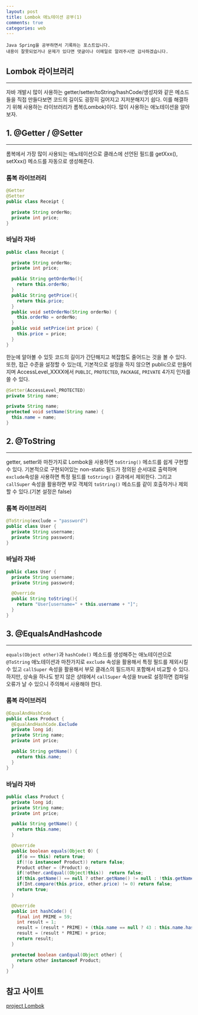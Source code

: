 ```yaml
---
layout: post
title: Lombok 애노테이션 공부(1)
comments: true
categories: web
---
```


```
Java Spring을 공부하면서 기록하는 포스트입니다.
내용이 잘못되었거나 문제가 있다면 댓글이나 이메일로 알려주시면 감사하겠습니다.
```

## Lombok 라이브러리

---

자바 개발시 많이 사용하는 getter/setter/toString/hashCode/생성자와 같은 메소드들을 직접 만들다보면 코드의 길이도 굉장히 길어지고 지저분해지기 쉽다.
이를 해결하기 위해 사용하는 라이브러리가 롬복(Lombok)이다.
많이 사용하는 애노테이션을 알아보자.

## 1. @Getter / @Setter

---

롬복에서 가장 많이 사용되는 애노테이션으로 클래스에 선언된 필드를 getXxx(), setXxx() 메소드를 자동으로 생성해준다.

### 롬복 라이브러리

```java
@Getter
@Setter
public class Receipt {

  private String orderNo;
  private int price;
}
```

### 바닐라 자바

```java
public class Receipt {

  private String orderNo;
  private int price;

  public String getOrderNo(){
    return this.orderNo;
  }
  public String getPrice(){
    return this.price;
  }
  public void setOrderNo(String orderNo) {
    this.orderNo = orderNo;
  }
  public void setPrice(int price) {
    this.price = price;
  }
}
```

한눈에 알아볼 수 있듯 코드의 길이가 간단해지고 복잡함도 줄어드는 것을 볼 수 있다.
또한, 접근 수준을 설정할 수 있는데, 기본적으로 설정을 하지 않으면 public으로 만들어지며
AccessLevel_XXXX에서 `PUBLIC`, `PROTECTED`, `PACKAGE`, `PRIVATE` 4가지 인자를 쓸 수 있다.

```java
@Setter(AccessLevel_PROTECTED)
private String name;
```

```java
private String name;
protected void setName(String name) {
  this.name = name;
}
```

## 2. @ToString

---

getter, setter와 마찬가지로 Lombok을 사용하면 `toString()` 메소드를 쉽게 구현할 수 있다. 기본적으로 구현되어있는 non-static 필드가 정의된 순서대로 출력하며 `exclude`속성을 사용하면 특정 필드를 `toString()` 결과에서 제외한다. 그리고 `callSuper` 속성을 활용하면 부모 객체의 `toString()` 메소드를 같이 호출하거나 제외할 수 있다.(기본 설정은 false)

### 롬복 라이브러리

```java
@ToString(exclude = "password")
public class User {
  private String username;
  private String password;
}
```

### 바닐라 자바

```java
public class User {
  private String username;
  private String password;

  @Override
  public String toString(){
    return "User[username=" + this.username + "]";
  }
}
```

## 3. @EqualsAndHashcode

---

`equals(Object other)`과 `hashCode()` 메소드를 생성해주는 애노테이션으로 `@ToString` 애노테이션과 마찬가지로 `exclude` 속성을 활용해서 특정 필드를 제외시킬 수 있고 `callSuper` 속성을 활용해서 부모 클래스의 필드까지 포함해서 비교할 수 있다.
하지만, 상속을 하나도 받지 않은 상태에서 `callSuper` 속성을 true로 설정하면 컴파일 오류가 날 수 있으니 주의해서 사용해야 한다.

### 롬복 라이브러리

```java
@EqualAndHashCode
public class Product {
  @EqualAndHashCode.Exclude
  private long id;
  private String name;
  private int price;

  public String getName() {
    return this.name;
  }
}
```

### 바닐라 자바

```java
public class Product {
  private long id;
  private String name;
  private int price;

  public String getName() {
    return this.name;
  }

  @Override
  public boolean equals(Object O) {
    if(o == this) return true;
    if(!(o instanceof Product)) return false;
    Product other = (Product) o;
    if(!other.canEqual((Object)this))  return false;
    if(this.getName() == null ? other.getName() != null : !this.getName.equals(other.getName())) return false;
    if(Int.compare(this.price, other.price) != 0) return false;
    return true;
  }

  @Override
  public int hashCode() {
    final int PRIME = 59;
    int result = 1;
    result = (result * PRIME) + (this.name == null ? 43 : this.name.hashCode());
    result = (result * PRIME) + price;
    return result;
  }

  protected boolean canEqual(Object other) {
    return other instanceof Product;
  }
}
```

## 참고 사이트

[project Lombok](https://projectlombok.org/features/all)
